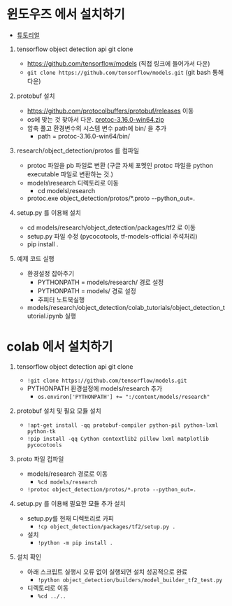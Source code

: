 # 윈도우즈 에서 설치하기
- [튜토리얼](https://tensorflow-object-detection-api-tutorial.readthedocs.io/en/latest/index.html)
   

1. tensorflow object detection api git clone
    - https://github.com/tensorflow/models (직접 링크에 들어가서 다운)
    - `git clone https://github.com/tensorflow/models.git` (git bash 통해 다운)

2. protobuf 설치
    - https://github.com/protocolbuffers/protobuf/releases  이동
    - os에 맞는 것 찾아서 다운. [protoc-3.16.0-win64.zip](https://github.com/protocolbuffers/protobuf/releases/download/v3.14.0/protoc-3.14.0-win64.zip)
    - 압축 풀고 환경변수의 시스템 변수 path에 bin/ 을 추가
    	- path = protoc-3.16.0-win64/bin/ 
<!-- 		- 다음을 명령프롬프트에서 실행해서 cmd 재실행 안해도 되게 한다.
		- set path=%path%;C:\tools\protoc-3.17.3-win64\bin  -->

3. research/object_detection/protos 를 컴파일
    - protoc 파일을 pb 파일로 변환 (구글 자체 포멧인 protoc 파일을 python executable 파일로 변환하는 것.)
    - models\research 디렉토리로 이동
        - cd models\research
	- protoc.exe object_detection/protos/*.proto --python_out=.

4. setup.py 를 이용해 설치
    - cd models/research/object_detection/packages/tf2 로 이동
    - setup.py 파일 수정 (pycocotools, tf-models-official 주석처리)
	- pip install .
5. 예제 코드 실행
   - 환경설정 잡아주기
        - PYTHONPATH = models/research/ 경로 설정
        - PYTHONPATH = models/ 경로 설정
        - 주피터 노트북실행    
	- models/research/object_detection/colab_tutorials/object_detection_tutorial.ipynb 실행
	
# colab 에서 설치하기
1. tensorflow object detection api git clone 
    - `!git clone https://github.com/tensorflow/models.git`
    - PYTHONPATH 환경설정에 models/research 추가 
       - `os.environ['PYTHONPATH'] += ":/content/models/research"`
	
2. protobuf 설치 및 필요 모듈 설치
    - `!apt-get install -qq protobuf-compiler python-pil python-lxml python-tk`
    - `!pip install -qq Cython contextlib2 pillow lxml matplotlib pycocotools`

3. proto 파일 컴파일
    - models/research 경로로 이동
        - `%cd models/research`
    - `!protoc object_detection/protos/*.proto --python_out=.`
    
4. setup.py 를 이용해 필요한 모듈 추가 설치
    - setup.py를 현재 디렉토리로 카피
        - `!cp object_detection/packages/tf2/setup.py . `
    - 설치
        - `!python -m pip install . `
        
5. 설치 확인 
    - 아래 스크립트 실행시 오류 없이 실행되면 설치 성공적으로 완료
         - `!python object_detection/builders/model_builder_tf2_test.py`
    - 디렉토리로 이동
    	 - `%cd ../..`   
    		
